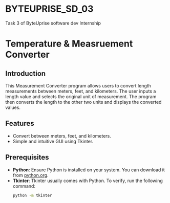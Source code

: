 # BYTEUPRISE_SD_03
Task 3 of ByteUprise software dev Internship

# Temperature & Measruement Converter

## Introduction

This Measurement Converter program allows users to convert length measurements between meters, feet, and kilometers. The user inputs a length value and selects the original unit of measurement. The program then converts the length to the other two units and displays the converted values.

## Features

- Convert between meters, feet, and kilometers.
- Simple and intuitive GUI using Tkinter.

## Prerequisites

- **Python**: Ensure Python is installed on your system. You can download it from [python.org](https://www.python.org/).
- **Tkinter**: Tkinter usually comes with Python. To verify, run the following command:
  ```bash
  python -m tkinter

